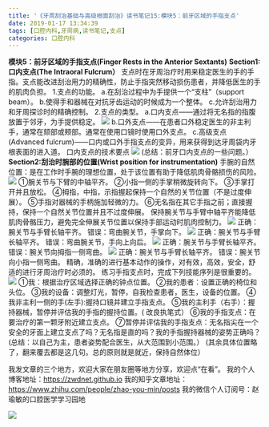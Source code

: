 ```yaml
---
title: '《牙周刮治基础与高级根面刮治》读书笔记15:模块5：前牙区域的手指支点'
date: 2019-01-17 13:34:39
tags: [口腔内科,牙周病,读书笔记,支点]
categories: 口腔内科
---
```

**模块5：前牙区域的手指支点(Finger Rests in the Anterior Sextants)**
**Section1:口内支点(The Intraoral Fulcrum）**
支点时在牙周治疗时用来稳定医生的手的手指。支点能改进刮治用力的精确性，防止手指突然移动损伤患者，并降低医生的手的肌肉负担。
1.支点的功能。
a.在刮治过程中为手提供一个“支柱”（support beam）。
b.使得手和器械在对抗牙齿运动的时候成为一个整体。
c.允许刮治用力和牙周探诊时的精确控制。
2.支点的类型。
a.口内支点——通过将无名指的指腹放置于邻牙，为手提供稳定。
![](https://zymblog-1258069789.cos.ap-chengdu.myqcloud.com/blog0086-yzgzjc15/01.png)
b.口外支点——在患者口外稳定医生的非主利手，通常在颏部或颊部。通常在使用口镜时使用口外支点。
c.高级支点(Advanced fulcrum)——口内或口外手指支点的变异，用来获得到达牙周袋内牙根表面的进入道。
口内支点的技术要点
![](https://zymblog-1258069789.cos.ap-chengdu.myqcloud.com/blog0086-yzgzjc15/02.png)
(总结：前牙口内支点的一些问题。）
**Section2:刮治时腕部的位置(Wrist position for instrumentation)**
手腕的自然位置：是在工作时手腕的理想位置，处于该位置有助于降低肌肉骨骼损伤的风险。
![](https://zymblog-1258069789.cos.ap-chengdu.myqcloud.com/blog0086-yzgzjc15/03.png)
①腕关节与下臂的中轴平齐。
②小指一侧的手掌稍微旋转向下。
③手掌打开并且放松。
④拇指，中指，示指握起保持一个自然的关节位置（不是过度伸展）。
⑤手指对器械的手柄施加轻微的力。
⑥无名指在其它手指之前；直接握持，保持一个自然关节位置并且不过度伸展。
保持腕关节与手臂中轴平齐能降低肌肉骨骼压力，避免完全伸展关节位置以保持手部运动时肌肉控制力。
![](https://zymblog-1258069789.cos.ap-chengdu.myqcloud.com/blog0086-yzgzjc15/04.png)
正确：腕关节与手臂长轴平齐。
错误：弯曲腕关节，手掌向下。
![](https://zymblog-1258069789.cos.ap-chengdu.myqcloud.com/blog0086-yzgzjc15/05.png)
正确：腕关节与手臂长轴平齐。
错误：弯曲腕关节，手向上向后。
![](https://zymblog-1258069789.cos.ap-chengdu.myqcloud.com/blog0086-yzgzjc15/06.png)
正确：腕关节与手臂长轴平齐。
错误：腕关节向拇指一侧弯曲。
![](https://zymblog-1258069789.cos.ap-chengdu.myqcloud.com/blog0086-yzgzjc15/07.png)
正确：腕关节与手臂长轴平齐。
错误：腕关节向小指一侧弯曲。
精确，准确的进行基本动作的操作，对有效，高效，安全，舒适的进行牙周治疗时必须的。
练习手指支点时，完成下列技能序列是很重要的。
![](https://zymblog-1258069789.cos.ap-chengdu.myqcloud.com/blog0086-yzgzjc15/08.png)
①我：根据治疗区域选择正确的钟点位置。
②我的患者：设置正确的椅位和头位。
③我的设备：调整灯光，暂停，自我检查患者，医生，设备的位置。
④我非主利一侧的手(左手):握持口镜并建立手指支点。
⑤我的主利手（右手）：握持器械，暂停并评估我的手指的握持位置。( 改良执笔式）
⑥我的手指支点：在要治疗的第一颗牙附近建立支点。
⑦暂停并评估我的手指支点：无名指尖在一个安全的牙面上建立支点了吗？无名指是直的吗？我的手指握持器械的姿势正确吗？
(总结：以自己为主，患者姿势配合医生，从大范围到小范围。）
(其余具体位置略了，翻来覆去都是这几句。总的原则就是就近，保持自然体位）

我发文章的三个地方，欢迎大家在朋友圈等地方分享，欢迎点“在看”。
我的个人博客地址：https://zwdnet.github.io
我的知乎文章地址： https://www.zhihu.com/people/zhao-you-min/posts
我的微信个人订阅号：赵瑜敏的口腔医学学习园地

![](https://zymblog-1258069789.cos.ap-chengdu.myqcloud.com/other/wx.jpg)